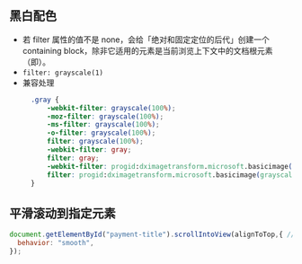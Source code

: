 ## 黑白配色
- 若 filter 属性的值不是 none，会给「绝对和固定定位的后代」创建一个 containing block，除非它适用的元素是当前浏览上下文中的文档根元素（即<html>）。
- `filter: grayscale(1)`
- 兼容处理
  ```css
    .gray {
        -webkit-filter: grayscale(100%);
        -moz-filter: grayscale(100%);
        -ms-filter: grayscale(100%);
        -o-filter: grayscale(100%);
        filter: grayscale(100%);
        -webkit-filter: gray;
        filter: gray;
        -webkit-filter: progid:dximagetransform.microsoft.basicimage(grayscale=1);
        filter: progid:dximagetransform.microsoft.basicimage(grayscale=1);
    }
  ```

## 平滑滚动到指定元素
```js
document.getElementById("payment-title").scrollIntoView(alignToTop,{ // alignToTop 为true 与元素顶部对齐，false为底部对齐
  behavior: "smooth",
});
```


